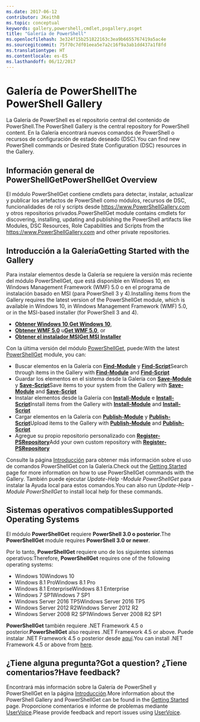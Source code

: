 ```yaml
---
ms.date: 2017-06-12
contributor: JKeithB
ms.topic: conceptual
keywords: gallery,powershell,cmdlet,psgallery,psget
title: "Galería de PowerShell"
ms.openlocfilehash: 3e324f15b251822163c3ea9b6655767419a5ac4e
ms.sourcegitcommit: 75f70c7df01eea5e7a2c16f9a3ab1dd437a1f8fd
ms.translationtype: HT
ms.contentlocale: es-ES
ms.lasthandoff: 06/12/2017
---
```

# <a name="the-powershell-gallery"></a><span data-ttu-id="d8ccf-103">Galería de PowerShell</span><span class="sxs-lookup"><span data-stu-id="d8ccf-103">The PowerShell Gallery</span></span>

<span data-ttu-id="d8ccf-104">La Galería de PowerShell es el repositorio central del contenido de PowerShell.</span><span class="sxs-lookup"><span data-stu-id="d8ccf-104">The PowerShell Gallery is the central repository for PowerShell content.</span></span> <span data-ttu-id="d8ccf-105">En la Galería encontrará nuevos comandos de PowerShell o recursos de configuración de estado deseado (DSC).</span><span class="sxs-lookup"><span data-stu-id="d8ccf-105">You can find new PowerShell commands or Desired State Configuration (DSC) resources in the Gallery.</span></span>

## <a name="powershellget-overview"></a><span data-ttu-id="d8ccf-106">Información general de PowerShellGet</span><span class="sxs-lookup"><span data-stu-id="d8ccf-106">PowerShellGet Overview</span></span>

<span data-ttu-id="d8ccf-107">El módulo PowerShellGet contiene cmdlets para detectar, instalar, actualizar y publicar los artefactos de PowerShell como módulos, recursos de DSC, funcionalidades de rol y scripts desde https://www.PowerShellGallery.com y otros repositorios privados.</span><span class="sxs-lookup"><span data-stu-id="d8ccf-107">PowerShellGet module contains cmdlets for discovering, installing, updating and publishing the PowerShell artifacts like Modules, DSC Resources, Role Capabilities and Scripts from the https://www.PowerShellGallery.com and other private repositories.</span></span>

## <a name="getting-started-with-the-gallery"></a><span data-ttu-id="d8ccf-108">Introducción a la Galería</span><span class="sxs-lookup"><span data-stu-id="d8ccf-108">Getting Started with the Gallery</span></span>

<span data-ttu-id="d8ccf-109">Para instalar elementos desde la Galería se requiere la versión más reciente del módulo PowerShellGet, que está disponible en Windows 10, en Windows Management Framework (WMF) 5.0 o en el programa de instalación basado en MSI (para PowerShell 3 y 4).</span><span class="sxs-lookup"><span data-stu-id="d8ccf-109">Installing items from the Gallery requires the latest version of the PowerShellGet module, which is available in Windows 10, in Windows Management Framework (WMF) 5.0, or in the MSI-based installer (for PowerShell 3 and 4).</span></span>

- <span data-ttu-id="d8ccf-110">[**Obtener Windows 10**](http://go.microsoft.com/fwlink/?LinkID=624830&clcid=0x409),</span><span class="sxs-lookup"><span data-stu-id="d8ccf-110">[**Get Windows 10**](http://go.microsoft.com/fwlink/?LinkID=624830&clcid=0x409),</span></span>
- <span data-ttu-id="d8ccf-111">[**Obtener WMF 5.0**](http://go.microsoft.com/fwlink/?LinkId=398175) u</span><span class="sxs-lookup"><span data-stu-id="d8ccf-111">[**Get WMF 5.0**](http://go.microsoft.com/fwlink/?LinkId=398175), or</span></span>
- [<span data-ttu-id="d8ccf-112">**Obtener el instalador MSI**</span><span class="sxs-lookup"><span data-stu-id="d8ccf-112">**Get MSI Installer**</span></span>](http://go.microsoft.com/fwlink/?LinkID=746217&clcid=0x409)

<span data-ttu-id="d8ccf-113">Con la última versión del módulo [PowerShellGet](http://go.microsoft.com/fwlink/?LinkID=760387&clcid=0x409), puede:</span><span class="sxs-lookup"><span data-stu-id="d8ccf-113">With the latest [PowerShellGet](http://go.microsoft.com/fwlink/?LinkID=760387&clcid=0x409) module, you can:</span></span>

-   <span data-ttu-id="d8ccf-114">Buscar elementos en la Galería con [**Find-Module**](http://go.microsoft.com/fwlink/?LinkID=760387&clcid=0x409) y [**Find-Script**](http://go.microsoft.com/fwlink/?LinkID=760387&clcid=0x409)</span><span class="sxs-lookup"><span data-stu-id="d8ccf-114">Search through items in the Gallery with [**Find-Module**](http://go.microsoft.com/fwlink/?LinkID=760387&clcid=0x409) and [**Find-Script**](http://go.microsoft.com/fwlink/?LinkID=760387&clcid=0x409)</span></span>
-   <span data-ttu-id="d8ccf-115">Guardar los elementos en el sistema desde la Galería con [**Save-Module**](http://go.microsoft.com/fwlink/?LinkID=760387&clcid=0x409) y [**Save-Script**](http://go.microsoft.com/fwlink/?LinkID=760387&clcid=0x409)</span><span class="sxs-lookup"><span data-stu-id="d8ccf-115">Save items to your system from the Gallery with [**Save-Module**](http://go.microsoft.com/fwlink/?LinkID=760387&clcid=0x409) and [**Save-Script**](http://go.microsoft.com/fwlink/?LinkID=760387&clcid=0x409)</span></span>
-   <span data-ttu-id="d8ccf-116">Instalar elementos desde la Galería con [**Install-Module**](http://go.microsoft.com/fwlink/?LinkID=760387&clcid=0x409) e [**Install-Script**](http://go.microsoft.com/fwlink/?LinkID=760387&clcid=0x409)</span><span class="sxs-lookup"><span data-stu-id="d8ccf-116">Install items from the Gallery with [**Install-Module**](http://go.microsoft.com/fwlink/?LinkID=760387&clcid=0x409) and [**Install-Script**](http://go.microsoft.com/fwlink/?LinkID=760387&clcid=0x409)</span></span>
-   <span data-ttu-id="d8ccf-117">Cargar elementos en la Galería con [**Publish-Module**](http://go.microsoft.com/fwlink/?LinkID=760387&clcid=0x409) y [**Publish-Script**](http://go.microsoft.com/fwlink/?LinkID=760387&clcid=0x409)</span><span class="sxs-lookup"><span data-stu-id="d8ccf-117">Upload items to the Gallery with [**Publish-Module**](http://go.microsoft.com/fwlink/?LinkID=760387&clcid=0x409) and [**Publish-Script**](http://go.microsoft.com/fwlink/?LinkID=760387&clcid=0x409)</span></span>
-   <span data-ttu-id="d8ccf-118">Agregue su propio repositorio personalizado con [**Register-PSRepository**](http://go.microsoft.com/fwlink/?LinkID=760387&clcid=0x409)</span><span class="sxs-lookup"><span data-stu-id="d8ccf-118">Add your own custom repository with [**Register-PSRepository**](http://go.microsoft.com/fwlink/?LinkID=760387&clcid=0x409)</span></span>

<span data-ttu-id="d8ccf-119">Consulte la página [Introducción](psgallery/psgallery_gettingstarted.md) para obtener más información sobre el uso de comandos PowerShellGet con la Galería.</span><span class="sxs-lookup"><span data-stu-id="d8ccf-119">Check out the [Getting Started](psgallery/psgallery_gettingstarted.md) page for more information on how to use PowerShellGet commands with the Gallery.</span></span> <span data-ttu-id="d8ccf-120">También puede ejecutar *Update-Help -Module PowerShellGet* para instalar la Ayuda local para estos comandos.</span><span class="sxs-lookup"><span data-stu-id="d8ccf-120">You can also run *Update-Help -Module PowerShellGet* to install local help for these commands.</span></span>

## <a name="supported-operating-systems"></a><span data-ttu-id="d8ccf-121">Sistemas operativos compatibles</span><span class="sxs-lookup"><span data-stu-id="d8ccf-121">Supported Operating Systems</span></span>

<span data-ttu-id="d8ccf-122">El módulo **PowerShellGet** requiere **PowerShell 3.0 o posterior**.</span><span class="sxs-lookup"><span data-stu-id="d8ccf-122">The **PowerShellGet** module requires **PowerShell 3.0 or newer**.</span></span>

<span data-ttu-id="d8ccf-123">Por lo tanto, **PowerShellGet** requiere uno de los siguientes sistemas operativos:</span><span class="sxs-lookup"><span data-stu-id="d8ccf-123">Therefore, **PowerShellGet** requires one of the following operating systems:</span></span>

- <span data-ttu-id="d8ccf-124">Windows 10</span><span class="sxs-lookup"><span data-stu-id="d8ccf-124">Windows 10</span></span>
- <span data-ttu-id="d8ccf-125">Windows 8.1 Pro</span><span class="sxs-lookup"><span data-stu-id="d8ccf-125">Windows 8.1 Pro</span></span>
- <span data-ttu-id="d8ccf-126">Windows 8.1 Enterprise</span><span class="sxs-lookup"><span data-stu-id="d8ccf-126">Windows 8.1 Enterprise</span></span>
- <span data-ttu-id="d8ccf-127">Windows 7 SP1</span><span class="sxs-lookup"><span data-stu-id="d8ccf-127">Windows 7 SP1</span></span>
- <span data-ttu-id="d8ccf-128">Windows Server 2016 TP5</span><span class="sxs-lookup"><span data-stu-id="d8ccf-128">Windows Server 2016 TP5</span></span>
- <span data-ttu-id="d8ccf-129">Windows Server 2012 R2</span><span class="sxs-lookup"><span data-stu-id="d8ccf-129">Windows Server 2012 R2</span></span>
- <span data-ttu-id="d8ccf-130">Windows Server 2008 R2 SP1</span><span class="sxs-lookup"><span data-stu-id="d8ccf-130">Windows Server 2008 R2 SP1</span></span>

<span data-ttu-id="d8ccf-131">**PowerShellGet** también requiere .NET Framework 4.5 o posterior.</span><span class="sxs-lookup"><span data-stu-id="d8ccf-131">**PowerShellGet** also  requires .NET Framework 4.5 or above.</span></span> <span data-ttu-id="d8ccf-132">Puede instalar .NET Framework 4.5 o posterior desde [aquí](https://msdn.microsoft.com/en-us/library/5a4x27ek.aspx).</span><span class="sxs-lookup"><span data-stu-id="d8ccf-132">You can install .NET Framework 4.5 or above from [here](https://msdn.microsoft.com/en-us/library/5a4x27ek.aspx).</span></span>


## <a name="got-a-question-have-feedback"></a><span data-ttu-id="d8ccf-133">¿Tiene alguna pregunta?</span><span class="sxs-lookup"><span data-stu-id="d8ccf-133">Got a question?</span></span> <span data-ttu-id="d8ccf-134">¿Tiene comentarios?</span><span class="sxs-lookup"><span data-stu-id="d8ccf-134">Have feedback?</span></span>

<span data-ttu-id="d8ccf-135">Encontrará más información sobre la Galería de PowerShell y PowerShellGet en la página [Introducción](psgallery/psgallery_gettingstarted.md).</span><span class="sxs-lookup"><span data-stu-id="d8ccf-135">More information about the PowerShell Gallery and PowerShellGet can be found in the [Getting Started](psgallery/psgallery_gettingstarted.md) page.</span></span> <span data-ttu-id="d8ccf-136">Proporcione comentarios e informe de problemas mediante [UserVoice](http://windowsserver.uservoice.com/forums/301869-powershell).</span><span class="sxs-lookup"><span data-stu-id="d8ccf-136">Please provide feedback and report issues using [UserVoice](http://windowsserver.uservoice.com/forums/301869-powershell).</span></span>

